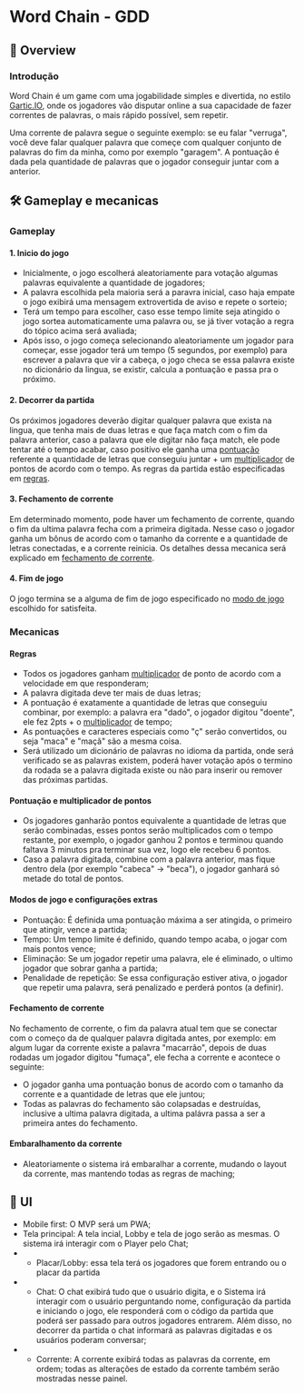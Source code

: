 # Word Chain - GDD

## 📒 Overview
### Introdução
Word Chain é um game com uma jogabilidade simples e divertida, no estilo [Gartic.IO](https://gartic.io/), onde os jogadores vão disputar online a sua capacidade de fazer correntes de palavras, o mais rápido possível, sem repetir. 

Uma corrente de palavra segue o seguinte exemplo: se eu falar "verruga", você deve falar qualquer palavra que começe com qualquer conjunto de palavras do fim da minha, como por exemplo "garagem". A pontuação é dada pela quantidade de palavras que o jogador conseguir juntar com a anterior.

## 🛠️ Gameplay e mecanicas
### Gameplay
#### 1. Inicio do jogo
- Inicialmente, o jogo escolherá aleatoriamente para votação algumas palavras equivalente a quantidade de jogadores;
- A palavra escolhida pela maioria será a paravra inicial, caso haja empate o jogo exibirá uma mensagem extrovertida de aviso e repete o sorteio;
- Terá um tempo para escolher, caso esse tempo limite seja atingido o jogo sortea automaticamente uma palavra ou, se já tiver votação a regra do tópico acima será avaliada;
- Após isso, o jogo começa selecionando aleatoriamente um jogador para começar, esse jogador terá um tempo (5 segundos, por exemplo) para escrever a palavra que vir a cabeça, o jogo checa se essa palavra existe no dicionário da lingua, se existir, calcula a pontuação e passa pra o próximo.

#### 2. Decorrer da partida
Os próximos jogadores deverão digitar qualquer palavra que exista na lingua, que tenha mais de duas letras e que faça match com o fim da palavra anterior, caso a palavra que ele digitar não faça match, ele pode tentar até o tempo acabar, caso positivo ele ganha uma [pontuação](#pontuação-e-multiplicador-de-pontos) referente a quantidade de letras que conseguiu juntar + um [multiplicador](#pontuação-e-multiplicador-de-pontos) de pontos de acordo com o tempo. As regras da partida estão especificadas em [regras](#regras).

#### 3. Fechamento de corrente
Em determinado momento, pode haver um fechamento de corrente, quando o fim da ultima palavra fecha com a primeira digitada. Nesse caso o jogador ganha um bônus de acordo com o tamanho da corrente e a quantidade de letras conectadas, e a corrente reinicia. Os detalhes dessa mecanica será explicado em [fechamento de corrente](#fechamento-de-corrente).

#### 4. Fim de jogo
O jogo termina se a alguma de fim de jogo especificado no [modo de jogo](#modos-de-jogo) escolhido for satisfeita.

### Mecanicas
#### Regras
- Todos os jogadores ganham [multiplicador](#pontuação-e-multiplicador-de-pontos) de ponto de acordo com a velocidade em que responderam;
- A palavra digitada deve ter mais de duas letras;
- A pontuação é exatamente a quantidade de letras que conseguiu combinar, por exemplo: a palavra era "dado", o jogador digitou "doente", ele fez 2pts + o [multiplicador](#pontuação-e-multiplicador-de-pontos) de tempo;
- As pontuações e caracteres especiais como "ç" serão convertidos, ou seja "maca" e "maçã" são a mesma coisa.
- Será utilizado um dicionário de palavras no idioma da partida, onde será verificado se as palavras existem, poderá haver votação após o termino da rodada se a palavra digitada existe ou não para inserir ou remover das próximas partidas.

#### Pontuação e multiplicador de pontos
- Os jogadores ganharão pontos equivalente a quantidade de letras que serão combinadas, esses pontos serão multiplicados com o tempo restante, por exemplo, o jogador ganhou 2 pontos e terminou quando faltava 3 minutos pra terminar sua vez, logo ele recebeu 6 pontos.
- Caso a palavra digitada, combine com a palavra anterior, mas fique dentro dela (por exemplo "cabeca" -> "beca"), o jogador ganhará só metade do total de pontos.

#### Modos de jogo e configurações extras
- Pontuação: É definida uma pontuação máxima a ser atingida, o primeiro que atingir, vence a partida;
- Tempo: Um tempo limite é definido, quando tempo acaba, o jogar com mais pontos vence;
- Eliminação: Se um jogador repetir uma palavra, ele é eliminado, o ultimo jogador que sobrar ganha a partida;
- Penalidade de repetição: Se essa configuração estiver ativa, o jogador que repetir uma palavra, será penalizado e perderá pontos (a definir).

#### Fechamento de corrente
No fechamento de corrente, o fim da palavra atual tem que se conectar com o começo da de qualquer palavra digitada antes, por exemplo: em algum lugar da corrente existe a palavra "macarrão", depois de duas rodadas um jogador digitou "fumaça", ele fecha a corrente e acontece o seguinte:
- O jogador ganha uma pontuação bonus de acordo com o tamanho da corrente e a quantidade de letras que ele juntou;
- Todas as palavras do fechamento são colapsadas e destruídas, inclusive a ultima palavra digitada, a ultima palávra passa a ser a primeira antes do fechamento.

#### Embaralhamento da corrente
- Aleatoriamente o sistema irá embaralhar a corrente, mudando o layout da corrente, mas mantendo todas as regras de maching;

## 🌆 UI
- Mobile first: O MVP será um PWA;
- Tela principal: A tela incial, Lobby e tela de jogo serão as mesmas. O sistema irá interagir com o Player pelo Chat;
- - Placar/Lobby: essa tela terá os jogadores que forem entrando ou o placar da partida
- - Chat: O chat exibirá tudo que o usuário digita, e o Sistema irá interagir com o usuário perguntando nome, configuração da partida e iniciando o jogo, ele responderá com o código da partida que poderá ser passado para outros jogadores entrarem. Além disso, no decorrer da partida o chat informará as palavras digitadas e os usuários poderam conversar;
- - Corrente: A corrente exibirá todas as palavras da corrente, em ordem; todas as alterações de estado da corrente também serão mostradas nesse painel.